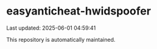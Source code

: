 # easyanticheat-hwidspoofer

Last updated: 2025-06-01 04:59:41

This repository is automatically maintained.
